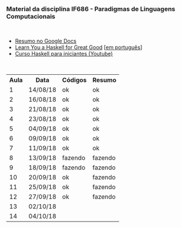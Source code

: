 <h3>Material da disciplina IF686 - Paradigmas de Linguagens Computacionais</h3><br>
<ul>
  <li><a href="https://docs.google.com/document/d/1LgMNvYrUKqUFn3K_VRlWQiGzBunnfHEtLOZq9WtEuIU/edit?usp=sharing" target="_blank">Resumo no Google Docs</a></li>
	<li><a href="http://learnyouahaskell.com/chapters" target="_blank">Learn You a Haskell for Great Good</a> [<a href="http://haskell.tailorfontela.com.br/chapters" target="_blank">em português</a>]</li>
	<li><a href="https://www.youtube.com/playlist?list=PL8eBmR3QtPL3pDzQpwPYfWQ4NEPGu6j7z" target="_blank">Curso Haskell para iniciantes (Youtube)</a></li>
</ul>
<br>

<table>
	<tr>
		<th>Aula</th>
		<th>Data</th>
		<th>Códigos</th>
		<th>Resumo</th>
	</tr>
  <tr>
		<td>1</td>
    <td>14/08/18</td>
    <td>ok</td>
    <td>ok</td>
	</tr>
  <tr>
		<td>2</td>
    <td>16/08/18</td>
    <td>ok</td>
    <td>ok</td>
	</tr>
  <tr>
		<td>3</td>
    <td>21/08/18</td>
    <td>ok</td>
    <td>ok</td>
	</tr>
  <tr>
		<td>4</td>
    <td>23/08/18</td>
    <td>ok</td>
    <td>ok</td>
	</tr>
  <tr>
		<td>5</td>
    <td>04/09/18</td>
    <td>ok</td>
    <td>ok</td>
	</tr>
  <tr>
		<td>6</td>
    <td>09/09/18</td>
    <td>ok</td>
    <td>ok</td>
	</tr>
  <tr>
		<td>7</td>
    <td>11/09/18</td>
    <td>ok</td>
    <td>ok</td>
	</tr>
  <tr>
		<td>8</td>
    <td>13/09/18</td>
    <td>fazendo</td>
    <td>fazendo</td>
  </tr>
  <tr>
		<td>9</td>
    <td>18/09/18</td>
    <td>fazendo</td>
    <td>fazendo</td>
  </tr>
  <tr>
    <td>10</td>
    <td>20/09/18</td>
    <td>ok</td>
    <td>fazendo</td>
  </tr>
  <tr>
    <td>11</td>
    <td>25/09/18</td>
    <td>ok</td>
    <td>fazendo</td>
  </tr>
  <tr>
    <td>12</td>
    <td>27/09/18</td>
    <td>ok</td>
    <td>fazendo</td>
  </tr>
  <tr>
    <td>13</td>
    <td>02/10/18</td>
    <td></td>
    <td></td>
  </tr>
  <tr>
    <td>14</td>
    <td>04/10/18</td>
    <td></td>
    <td></td>
  </tr>
</table>
